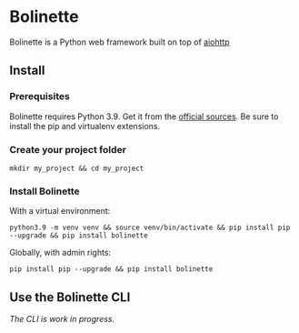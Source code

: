 # Bolinette

Bolinette is a Python web framework built on top of [aiohttp](https://github.com/aio-libs/aiohttp)

## Install

### Prerequisites

Bolinette requires Python 3.9. Get it from the [official sources](https://www.python.org/downloads/). Be sure to
install the pip and virtualenv extensions.

### Create your project folder

```shell script
mkdir my_project && cd my_project
```

### Install Bolinette

With a virtual environment:
```shell script
python3.9 -m venv venv && source venv/bin/activate && pip install pip --upgrade && pip install bolinette
```

Globally, with admin rights:
```shell script
pip install pip --upgrade && pip install bolinette
```

## Use the Bolinette CLI

*The CLI is work in progress.*
